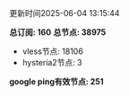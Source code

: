 更新时间2025-06-04 13:15:44

**总订阅: 160**
**总节点: 38975**
- vless节点: 18106
- hysteria2节点: 3

**google ping有效节点: 251**
